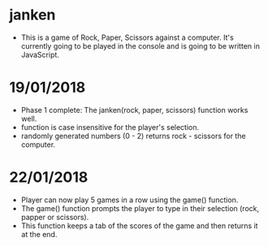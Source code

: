 # janken
* This is a game of  Rock, Paper, Scissors against a computer. It's currently going to be played in the console and is going to be written in JavaScript.


# 19/01/2018
* Phase 1 complete: The janken(rock, paper, scissors) function works well. 
* function is case insensitive for the player's selection.
* randomly generated numbers (0 - 2) returns rock - scissors for the computer.



# 22/01/2018
* Player can now play 5 games in a row using the game() function.
* The game() function prompts the player to type in their selection (rock, papper or scissors).
* This function keeps a tab of the scores of the game and then returns it at the end.

